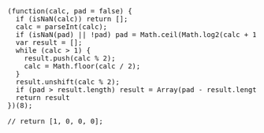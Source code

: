 <pre>
(function(calc, pad = false) {
  if (isNaN(calc)) return [];
  calc = parseInt(calc);
  if (isNaN(pad) || !pad) pad = Math.ceil(Math.log2(calc + 1));
  var result = [];
  while (calc > 1) {
    result.push(calc % 2);
    calc = Math.floor(calc / 2);
  }
  result.unshift(calc % 2);
  if (pad > result.length) result = Array(pad - result.length).fill(0).concat(result);
  return result
})(8);

// return [1, 0, 0, 0];
</pre>
